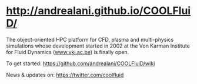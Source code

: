 http://andrealani.github.io/COOLFluiD/
=========

The object-oriented HPC platform for CFD, plasma and multi-physics simulations whose development started in 2002 at the Von Karman Institute for Fluid Dynamics (www.vki.ac.be) is finally open. 

To get started: https://github.com/andrealani/COOLFluiD/wiki

News & updates on: https://twitter.com/coolfluid
